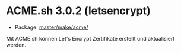 # ACME.sh 3.0.2 (letsencrypt)
 - Package: [master/make/acme/](https://github.com/Freetz-NG/freetz-ng/tree/master/make/acme/)

Mit ACME.sh können Let's Encrypt Zertifikate erstellt und aktualisiert werden.
<br>

